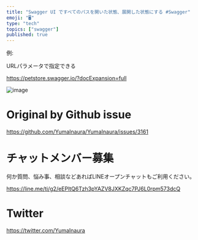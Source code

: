 ```yaml
---
title: "Swagger UI ですべてのパスを開いた状態、展開した状態にする #Swagger"
emoji: "🖥"
type: "tech"
topics: ["swagger"]
published: true
---
```


例:

URLパラメータで指定できる

https://petstore.swagger.io/?docExpansion=full

![image](https://user-images.githubusercontent.com/13635059/81512341-e534bd80-935a-11ea-9b8d-65b98f61ab35.png)


# Original by Github issue

https://github.com/YumaInaura/YumaInaura/issues/3161











<!-- Update From Qiita API -->

# チャットメンバー募集


何か質問、悩み事、相談などあればLINEオープンチャットもご利用ください。

https://line.me/ti/g2/eEPltQ6Tzh3pYAZV8JXKZqc7PJ6L0rpm573dcQ





# Twitter


https://twitter.com/YumaInaura


<!-- Update From Qiita API -->


